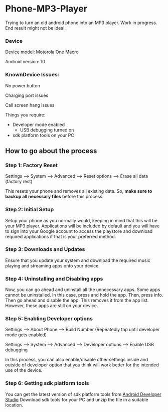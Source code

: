 # Phone-MP3-Player
Trying to turn an old android phone into an MP3 player. Work in progress. End result might not be ideal.

### Device
Device model: Motorola One Macro

Android version: 10

### KnownDevice Issues:
No power button

Charging port issues

Call screen hang issues

Things you require:
+ Developer mode enabled
    + USB debugging turned on
+ sdk platform tools on your PC

## How to go about the process

### Step 1: Factory Reset

Settings --> System --> Advanced --> Reset options --> Erase all data (factory rest)

This resets your phone and removes all existing data. So, **make sure to backup all necessary files** before this process.

### Step 2: Initial Setup
Setup your phone as you normally would, keeping in mind that this will be your MP3 player. Applications will be included by default and you will have to sign into your Google account to access the playstore and download required applications if that is your preferred method.

### Step 3: Downloads and Updates
Ensure that you update your system and download the required music playing and streaming apps onto your device.

### Step 4: Uninstalling and Disabling apps
Now, you can go ahead and uninstall all the unnecessary apps. Some apps cannot be uninstalled. In this case, press and hold the app. Then, press info. Then go ahead and disable the app. This removes it from the app list. However, these apps are still on your device.

### Step 5: Enabling Developer options

Settings --> About Phone --> Build Number (Repeatedly tap until developer mode gets enabled)

Settings --> System --> Advanced --> Developer options --> Enable USB debugging

In this process, you can also enable/disable other settings inside and outside of developer option that you think will work better for the intended use of the device.

### Step 6: Getting sdk platform tools
You can get the latest version of sdk platform tools from [Android Developer Studio](https://developer.android.com/tools/releases/platform-tools)
Download sdk tools for your PC and unzip the file in a suitable location.
